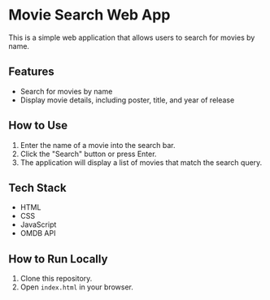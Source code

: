 # Movie Search Web App

This is a simple web application that allows users to search for movies by name.

## Features

- Search for movies by name
- Display movie details, including poster, title, and year of release

## How to Use

1. Enter the name of a movie into the search bar.
2. Click the "Search" button or press Enter.
3. The application will display a list of movies that match the search query.

## Tech Stack

- HTML
- CSS
- JavaScript
- OMDB API

## How to Run Locally

1. Clone this repository.
2. Open `index.html` in your browser.



